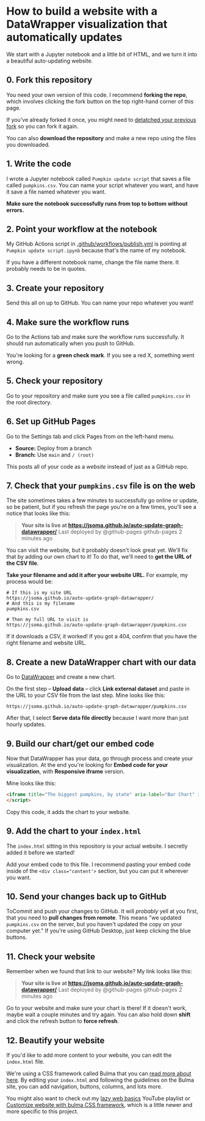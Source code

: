 # How to build a website with a DataWrapper visualization that automatically updates

We start with a Jupyter notebook and a little bit of HTML, and we turn it into a beautiful auto-updating website.

## 0. Fork this repository

You need your own version of this code. I recommend **forking the repo**, which involves clicking the fork button on the top right-hand corner of this page.

If you've already forked it once, you might need to [detatched your previous fork](https://ralphjsmit.com/unfork-github-repo) so you can fork it again.

You can also **download the repository** and make a new repo using the files you downloaded.

## 1. Write the code

I wrote a Jupyter notebook called `Pumpkin update script` that saves a file called `pumpkins.csv`. You can name your script whatever you want, and have it save a file named whatever you want.

**Make sure the notebook successfully runs from top to bottom without errors.**

## 2. Point your workflow at the notebook

My GitHub Actions script in [.github/workflows/publish.yml](.github/workflows/publish.yml#L19-L20) is pointing at `Pumpkin update script.ipynb` because that's the name of my notebook.

If you have a different notebook name, change the file name there. It probably needs to be in quotes.

## 3. Create your repository

Send this all on up to GitHub. You can name your repo whatever you want!

## 4. Make sure the workflow runs

Go to the Actions tab and make sure the workflow runs successfully. It should run automatically when you push to GitHub.

You're looking for a **green check mark**. If you see a red X, something went wrong.

## 5. Check your repository

Go to your repository and make sure you see a file called `pumpkins.csv` in the root directory.

## 6. Set up GitHub Pages

Go to the Settings tab and click Pages from on the left-hand menu.

* **Source:** Deploy from a branch
* **Branch:** Use `main` and `/ (root)`

This posts all of your code as a *website* instead of just as a GitHub repo.

## 7. Check that your `pumpkins.csv` file is on the web

The site sometimes takes a few minutes to successfully go online or update, so be patient, but if you refresh the page you're on a few times, you'll see a notice that looks like this:

> **Your site is live at https://jsoma.github.io/auto-update-graph-datawrapper/**
> Last deployed by @github-pages github-pages 2 minutes ago

You can visit the website, but it probably doesn't look great yet. We'll fix that by adding our own chart to it! To do that, we'll need to **get the URL of the CSV file**.

**Take your filename and add it after your website URL.** For example, my process would be:

```
# If this is my site URL
https://jsoma.github.io/auto-update-graph-datawrapper/
# And this is my filename
pumpkins.csv

# Then my full URL to visit is
https://jsoma.github.io/auto-update-graph-datawrapper/pumpkins.csv
```

If it downloads a CSV, it worked! If you got a 404, confirm that you have the right filename and website URL.

## 8. Create a new DataWrapper chart with our data

Go to [DataWrapper](https://www.datawrapper.de/) and create a new chart.

On the first step – **Upload data** – click **Link external dataset** and paste in the URL to your CSV file from the last step. Mine looks like this:

```
https://jsoma.github.io/auto-update-graph-datawrapper/pumpkins.csv
```

After that, I select **Serve data file directly** because I want more than just hourly updates.

## 9. Build our chart/get our embed code

Now that DataWrapper has your data, go through process and create your visualization. At the end you're looking for **Embed code for your visualization**, with **Responsive iframe** version.

Mine looks like this:

```html
<iframe title="The biggest pumpkins, by state" aria-label="Bar Chart" id="datawrapper-chart-rmNfg" src="https://datawrapper.dwcdn.net/rmNfg/1/" scrolling="no" frameborder="0" style="width: 0; min-width: 100% !important; border: none;" height="728" data-external="1"></iframe><script type="text/javascript">!function(){"use strict";window.addEventListener("message",(function(e){if(void 0!==e.data["datawrapper-height"]){var t=document.querySelectorAll("iframe");for(var a in e.data["datawrapper-height"])for(var r=0;r<t.length;r++){if(t[r].contentWindow===e.source)t[r].style.height=e.data["datawrapper-height"][a]+"px"}}}))}();
</script>
```

Copy this code, it adds the chart to your website.

## 9. Add the chart to your `index.html`

The `index.html` sitting in this repository is your actual website. I secretly added it before we started!

Add your embed code to this file. I recommend pasting your embed code inside of the `<div class="content'>` section, but you can put it wherever you want.

## 10. Send your changes back up to GitHub

ToCommit and push your changes to GitHub. It will *probably* yell at you first, that you need to **pull changes from remote**. This means "we updated `pumpkins.csv` on the server, but you haven't updated the copy on your computer yet." If you're using GitHub Desktop, just keep clicking the blue buttons.

## 11. Check your website

Remember when we found that link to our website? My link looks like this:

> **Your site is live at https://jsoma.github.io/auto-update-graph-datawrapper/**
> Last deployed by @github-pages github-pages 2 minutes ago

Go to your website and make sure your chart is there! If it doesn't work, maybe wait a couple minutes and try again. You can also hold down **shift** and click the refresh button to **force refresh**.

## 12. Beautify your website

If you'd like to add more content to your website, you can edit the `index.html` file.

We're using a CSS framework called Bulma that you can [read more about here](https://bulma.io/). By editing your `index.html` and following the guidelines on the Bulma site, you can add navigation, buttons, columns, and lots more.

You might also want to check out my [lazy web basics](https://www.youtube.com/playlist?list=PLewNEVDy7gq1vO4fTJe5fJw4u63qiKt0o) YouTube playlist or  [Customize website with bulma CSS framework](https://youtu.be/iuLPLuxG2pI), which is a little newer and more specific to this project.